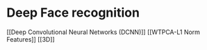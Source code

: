 # Deep Face recognition
[[Deep Convolutional Neural Networks (DCNN)]]
[[WTPCA-L1 Norm Features]]
[[3D]]

